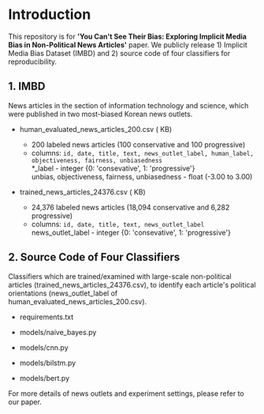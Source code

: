 # Introduction

This repository is for **'You Can't See Their Bias: Exploring Implicit Media Bias in Non-Political News Articles'** paper. We publicly release 1) Implicit Media Bias Dataset (IMBD) and 2) source code of four classifiers for reproducibility.


## 1. IMBD
News articles in the section of information technology and science, which were published in two most-biased Korean news outlets.

- human_evaluated_news_articles_200.csv ( KB)
  - 200 labeled news articles (100 conservative and 100 progressive)
  - columns: `id, date, title, text, news_outlet_label, human_label, objectiveness, fairness, unbiasedness`\
      &#42;&#95;label - integer {0: 'consevative', 1: 'progressive'}\
      unbias, objectiveness, fairness, unbiasedness - float (-3.00 to 3.00)

- trained_news_articles_24376.csv ( KB)
  - 24,376 labeled news articles (18,094 conservative and 6,282 progressive)
  - columns: `id, date, title, text, news_outlet_label`\
      news_outlet_label - integer {0: 'consevative', 1: 'progressive'}


## 2. Source Code of Four Classifiers
Classifiers which are trained/examined with large-scale non-political articles (trained_news_articles_24376.csv), to identify each article's political orientations (news_outlet_label of human_evaluated_news_articles_200.csv).

- requirements.txt

- models/naive_bayes.py

- models/cnn.py

- models/bilstm.py

- models/bert.py


For more details of news outlets and experiment settings, please refer to our paper.
